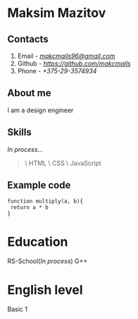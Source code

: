 # Maksim Mazitov
## Contacts
1. Email - *makcmails96@gmail.com*
2. Github - *https://github.com/makcmails*
3. Phone - *+375-29-3574934*
## About me 
I am a design engineer
## Skills
*In process...*
>\ HTML
>\ CSS
>\ JavaScript
## Example code
```
function multiply(a, b){
 return a * b
}
```
# Education
RS-School(*In process*)
G++
# English level
Basic
1
